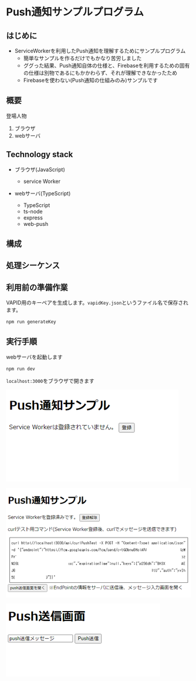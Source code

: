 # Push通知サンプルプログラム


## はじめに

* ServiceWorkerを利用したPush通知を理解するためにサンプルプログラム
  * 簡単なサンプルを作るだけでもかなり苦労しました
  * ググった結果、Push通知自体の仕様と、Firebaseを利用するための固有の仕様は別物であるにもかかわらず、それが理解できなかったため
  * Firebaseを使わない(Push通知の仕組みのみ)サンプルです

## 概要

登場人物

1. ブラウザ
1. webサーバ

## Technology stack

* ブラウザ(JavaScript)

  * service Worker

* webサーバ(TypeScript)
  * TypeScript
  * ts-node
  * express
  * web-push

## 構成


## 処理シーケンス


## 利用前の準備作業

VAPID用のキーペアを生成します。`vapidKey.json`というファイル名で保存されます。

```bash
npm run generateKey
```

## 実行手順

webサーバを起動します

```bash
npm run dev
```

`localhost:3000`をブラウザで開きます

![img1](./img/img1.png)

![img2](./img/img2.png)

![img3](./img/img3.png)




